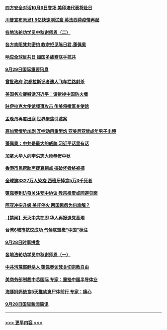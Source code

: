 #### [四方安全对话10月6日登场 美印澳代表将赴日](../pages/prog202/a102951959.md?t=09300302) 
#### [川普宣布派发1.5亿快速测试盒 英法西荷疫情再起](../pages/prog202/a102951950.md?t=09300302) 
#### [各地法轮功学员中秋谢师恩（二）](../pages/prog202/a102951935.md?t=09300302) 
#### [各方劝阻梵共密约 教宗拒见陈日君.蓬佩奥](../pages/prog202/a102951928.md?t=09300302) 
#### [响应全球反共日 加国多族裔联手抗共](../pages/prog202/a102951896.md?t=09300302) 
#### [9月29日国际重要讯息](../pages/prog202/a102951715.md?t=09300302) 
#### [曾批政府 洪都拉斯记者遭人飞车拦路射杀](../pages/prog202/a102951599.md?t=09300302) 
#### [美国务次卿喊话习近平：请拆掉中国防火墙](../pages/prog202/a102951426.md?t=09300302) 
#### [驻伊拉克大使馆频遭攻击 传美将撤军关使馆](../pages/prog202/a102951586.md?t=09300302) 
#### [孟晚舟再度出庭 世界聚焦引渡案](../pages/prog202/a102951590.md?t=09300302) 
#### [高加索情势加剧 互控动用重型炮 亚美尼亚禁成年男子出境](../pages/prog202/a102951487.md?t=09300302) 
#### [蓬佩奥：中共是最大的威胁 习近平话里有话](../pages/prog202/a102951496.md?t=09300302) 
#### [加拿大华人向李洪志大师恭贺中秋](../pages/prog202/a102951489.md?t=09300302) 
#### [香港市民帮助声援真相点 搞破坏者终被捕](../pages/prog202/a102951433.md?t=09300302) 
#### [全球逾3327万人染疫 西班牙悼念5万3千死者](../pages/prog202/a102951081.md?t=09300302) 
#### [蓬佩奥到访将关注梵中协议 教宗推责或回避见面](../pages/prog202/a102951234.md?t=09300302) 
#### [阿亚冲突升级 美吁停火 两国恩怨为何难解？](../pages/prog202/a102951261.md?t=09300302) 
#### [【禁闻】天灭中共在即 华人再掀退党高潮](../pages/prog202/a102951255.md?t=09300302) 
#### [台湾6城市抗议成功 气候联盟撤“中国”标注](../pages/prog202/a102951157.md?t=09300302) 
#### [9月28日时事拼盘](../pages/prog202/a102951195.md?t=09300302) 
#### [各地法轮功学员中秋谢师恩（一）](../pages/prog202/a102951172.md?t=09300302) 
#### [中共污蔑耶稣杀人 蓬佩奥访梵关切宗教自由](../pages/prog202/a102951059.md?t=09300302) 
#### [美商务部制裁中芯国际 专家：重挫中国半导体业](../pages/prog202/a102951072.md?t=09300302) 
#### [海豚妈妈绝食5天推幼崽尸体前行 专家：痛心](../pages/prog202/a102950884.md?t=09300302) 
#### [9月28日国际新闻简讯](../pages/prog202/a102950916.md?t=09300302) 

----
#### [ >>> 更早内容 <<< ](../indexes/prog202-earlier.md)
